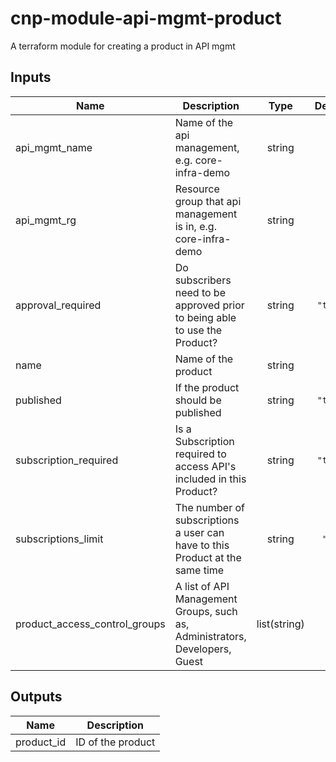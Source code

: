 # cnp-module-api-mgmt-product

A terraform module for creating a product in API mgmt

## Inputs

| Name | Description | Type | Default |
|------|-------------|:----:|:-----:|
| api\_mgmt\_name | Name of the api management, e.g. core-infra-demo | string | n/a |
| api\_mgmt\_rg | Resource group that api management is in, e.g. core-infra-demo | string | n/a |
| approval\_required | Do subscribers need to be approved prior to being able to use the Product? | string | `"true"` |
| name | Name of the product | string | n/a |
| published | If the product should be published | string | `"true"` |
| subscription\_required | Is a Subscription required to access API's included in this Product? | string | `"true"` |
| subscriptions\_limit | The number of subscriptions a user can have to this Product at the same time | string | `"20"` |
| product\_access\_control\_groups | A list of API Management Groups, such as, Administrators, Developers, Guest | list(string) | `[]` |

## Outputs

| Name | Description |
|------|-------------|
| product\_id | ID of the product |
